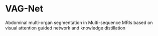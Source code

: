 # VAG-Net
Abdominal multi-organ segmentation in Multi-sequence MRIs  based on visual attention guided network and knowledge distillation
